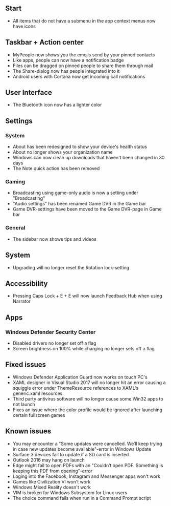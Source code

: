 ## Start
- All items that do not have a submenu in the app context menus now have icons

## Taskbar + Action center
- MyPeople now shows you the emojis send by your pinned contacts
- Like apps, people can now have a notification badge
- Files can be dragged on pinned people to share them through mail
- The Share-dialog now has people integrated into it
- Android users with Cortana now get incoming call notifications

## User Interface
- The Bluetooth icon now has a lighter color

## Settings
### System
- About has been redesigned to show your device's health status
- About no longer shows your organization name
- Windows can now clean up downloads that haven't been changed in 30 days
- The Note quick action has been removed

### Gaming
- Broadcasting using game-only audio is now a setting under "Broadcasting"
- "Audio settings" has been renamed Game DVR in the Game bar
- Game DVR-settings have been moved to the Game DVR-page in Game bar

### General
- The sidebar now shows tips and videos

## System
- Upgrading will no longer reset the Rotation lock-setting

## Accessibility
- Pressing Caps Lock + E + E will now launch Feedback Hub when using Narrator

## Apps
### Windows Defender Security Center
- Disabled drivers no longer set off a flag
- Screen brightness on 100% while charging no longer sets off a flag

## Fixed issues
- Windows Defender Application Guard now works on touch PC's
- XAML designer in Visual Studio 2017 will no longer hit an error causing a squiggle error under ThemeResource references to XAML's generic.xaml resources
- Third party antivirus software will no longer cause some Win32 apps to not launch
- Fixes an issue where the color profile would be ignored after launching certain fullscreen games

## Known issues
- You may encounter a "Some updates were cancelled. We’ll keep trying in case new updates become available"-error in Windows Update
- Surface 3 devices fail to update if a SD card is inserted
- Outlook 2016 may hang on launch
- Edge might fail to open PDFs with an "Couldn’t open PDF. Something is keeping this PDF from opening"-error
- Loging into the Facebook, Instagram and Messenger apps won't work
- Games like Civilization VI won't work
- Windows Mixed Reality doesn't work
- VIM is broken for Windows Subsystem for Linux users
- The choice command fails when run in a Command Prompt script
